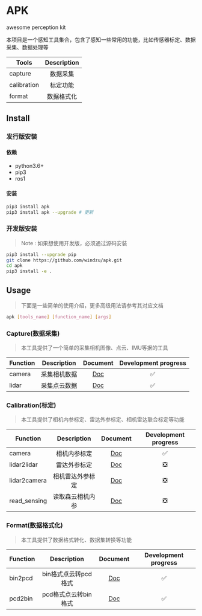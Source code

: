 <!--
 * @Author: windzu windzu1@gamil.com
 * @Date: 2023-09-08 10:54:30
 * @LastEditors: wind windzu1@gmail.com
 * @LastEditTime: 2023-10-17 19:22:22
 * @Description: 
 * Copyright (c) 2023 by windzu, All Rights Reserved. 
-->

# APK

awesome perception kit

本项目是一个感知工具集合，包含了感知一些常用的功能，比如传感器标定、数据采集、数据处理等

| Tools           | Description    |
| --------------- |:--------------:|
| capture         | 数据采集        |
| calibration     | 标定功能        |
| format          | 数据格式化      |

## Install

### 发行版安装

#### 依赖

- python3.6+
- pip3
- ros1

#### 安装

```bash
pip3 install apk
pip3 install apk --upgrade # 更新
```

### 开发版安装
>
> Note : 如果想使用开发版，必须通过源码安装

```bash
pip3 install --upgrade pip
git clone https://github.com/windzu/apk.git
cd apk
pip3 install -e .
```

## Usage
>
> 下面是一些简单的使用介绍，更多高级用法请参考其对应文档

```bash
apk [tools_name] [function_name] [args]
```

### Capture(数据采集)
>
> 本工具提供了一个简单的采集相机图像、点云、IMU等据的工具

| Function        | Description      |Document                           |Development progress|
| --------------- |:----------------:|:---------------------------------:|:------------------:|
| camera          | 采集相机数据       |[Doc](./docs/capture/camera.md)    |✅                  |
| lidar           | 采集点云数据       |[Doc](./docs/capture/lidar.md)     |✅                  |

### Calibration(标定)
>
> 本工具提供了相机内参标定、雷达外参标定、相机雷达联合标定等功能

| Function        | Description      |Document                                  |Development progress|
| --------------- |:----------------:|:----------------------------------------:|:------------------:|
| camera          | 相机内参标定       |[Doc](./docs/calibration/camera.md)       |✅                  |
| lidar2lidar     | 雷达外参标定       |[Doc](./docs/calibration/lidar2lidar.md)  |❎                  |
| lidar2camera    | 相机雷达外参标定    |[Doc](./docs/calibration/lidar2camera.md) |❎                  |
| read_sensing    | 读取森云相机内参    |[Doc](./docs/calibration/read_sensing.md) |❎                  |

### Format(数据格式化)
>
> 本工具提供了数据格式转化、数据集转换等功能

| Function        | Description          |Document                           |Development progress|
| --------------- |:--------------------:|:---------------------------------:|:------------------:|
| bin2pcd         | bin格式点云转pcd格式   |[Doc](./docs/format/bin2pcd.md)    |✅                  |
| pcd2bin         | pcd格式点云转bin格式   |[Doc](./docs/format/pcd2bin.md)    |✅                  |
